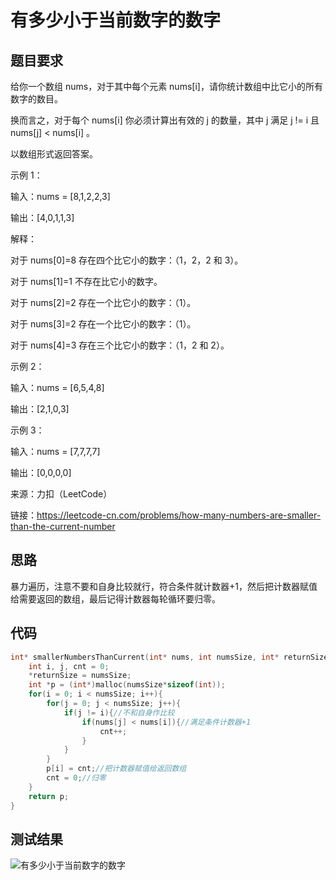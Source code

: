 # 有多少小于当前数字的数字
## 题目要求
给你一个数组 nums，对于其中每个元素 nums[i]，请你统计数组中比它小的所有数字的数目。

换而言之，对于每个 nums[i] 你必须计算出有效的 j 的数量，其中 j 满足 j != i 且 nums[j] < nums[i] 。

以数组形式返回答案。

示例 1：

输入：nums = [8,1,2,2,3]

输出：[4,0,1,1,3]

解释： 

对于 nums[0]=8 存在四个比它小的数字：（1，2，2 和 3）。 

对于 nums[1]=1 不存在比它小的数字。

对于 nums[2]=2 存在一个比它小的数字：（1）。

对于 nums[3]=2 存在一个比它小的数字：（1）。

对于 nums[4]=3 存在三个比它小的数字：（1，2 和 2）。

示例 2：

输入：nums = [6,5,4,8]

输出：[2,1,0,3]

示例 3：

输入：nums = [7,7,7,7]

输出：[0,0,0,0]

来源：力扣（LeetCode）

链接：https://leetcode-cn.com/problems/how-many-numbers-are-smaller-than-the-current-number

## 思路
暴力遍历，注意不要和自身比较就行，符合条件就计数器+1，然后把计数器赋值给需要返回的数组，最后记得计数器每轮循环要归零。
## 代码
```c
int* smallerNumbersThanCurrent(int* nums, int numsSize, int* returnSize){
    int i, j, cnt = 0;
    *returnSize = numsSize;
    int *p = (int*)malloc(numsSize*sizeof(int));
    for(i = 0; i < numsSize; i++){
        for(j = 0; j < numsSize; j++){
            if(j != i){//不和自身作比较
                if(nums[j] < nums[i]){//满足条件计数器+1
                    cnt++;
                }
            }
        }
        p[i] = cnt;//把计数器赋值给返回数组
        cnt = 0;//归零
    }
    return p;
}
```
## 测试结果
![有多少小于当前数字的数字]()

